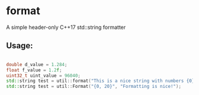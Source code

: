 format
======

A simple header-only C++17 std::string formatter

Usage:
------

```c++

double d_value = 1.284;
float f_value = 1.2f;
uint32_t uint_value = 96040;
std::string test = util::format("This is a nice string with numbers {0} and strings {1} nicely formatted {2} hehe da {3}", 123, f_value, d_value, uint_value);
std::string test = util::Format("{0, 20}", "Formatting is nice!");
```
